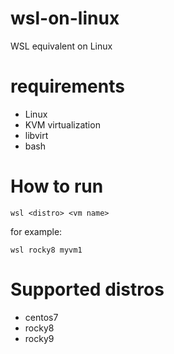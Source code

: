 # wsl-on-linux
WSL equivalent on Linux

# requirements
- Linux
- KVM virtualization
- libvirt
- bash

# How to run

  `wsl <distro> <vm name>`

for example:

  `wsl rocky8 myvm1`

# Supported distros
- centos7
- rocky8
- rocky9
